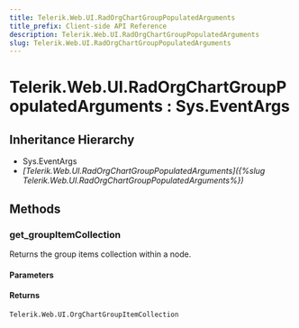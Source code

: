 ```yaml
---
title: Telerik.Web.UI.RadOrgChartGroupPopulatedArguments
title_prefix: Client-side API Reference
description: Telerik.Web.UI.RadOrgChartGroupPopulatedArguments
slug: Telerik.Web.UI.RadOrgChartGroupPopulatedArguments
---
```


# Telerik.Web.UI.RadOrgChartGroupPopulatedArguments : Sys.EventArgs 

## Inheritance Hierarchy

* Sys.EventArgs
* *[Telerik.Web.UI.RadOrgChartGroupPopulatedArguments]({%slug Telerik.Web.UI.RadOrgChartGroupPopulatedArguments%})*


## Methods

### get_groupItemCollection

Returns the group items collection within a node. 

#### Parameters

#### Returns

`Telerik.Web.UI.OrgChartGroupItemCollection` 

